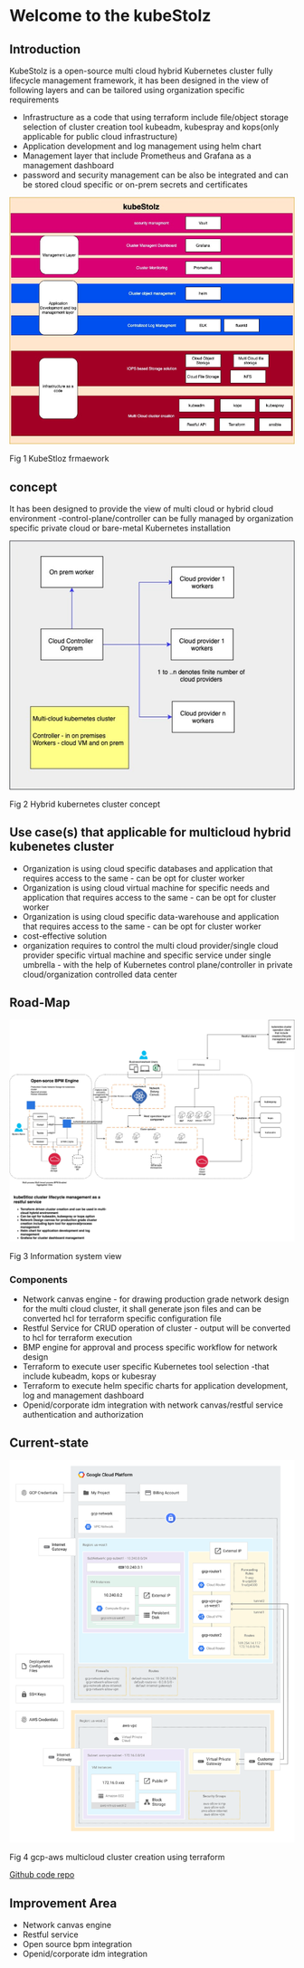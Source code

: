 # Welcome to the kubeStolz

## Introduction
KubeStolz is a open-source multi cloud hybrid Kubernetes cluster fully lifecycle management framework, it has been designed in the view of following layers and can be tailored using organization specific requirements 

* Infrastructure as a code that using terraform include file/object storage  selection of cluster creation tool kubeadm, kubespray and kops(only applicable for public cloud infrastructure)
* Application development and log management using helm chart
* Management layer that include Prometheus and Grafana as a management dashboard
* password and security management can be also be integrated and can be stored cloud specific or on-prem secrets and certificates  


![](images/kubestloz_Roadmap.jpg)

<c> Fig 1 KubeStloz frmaework </c>

## concept
It has been designed to provide the view of multi cloud or hybrid cloud environment -control-plane/controller can be fully managed by organization specific private cloud or bare-metal Kubernetes installation

![](images/kubestloz_mulicloud-conecpt.jpg)

Fig 2 Hybrid kubernetes cluster concept

## Use case(s) that applicable for multicloud hybrid kubenetes cluster

* Organization is using cloud specific databases and application that requires access to the same - can be opt for cluster worker
* Organization is using cloud virtual machine for specific needs and application that requires access to the same - can be opt for cluster worker
* Organization is using cloud specific data-warehouse and application that requires access to the same - can be opt for cluster worker
* cost-effective solution 
* organization requires to control the multi cloud provider/single cloud provider specific virtual machine and specific service under single umbrella - with the help of Kubernetes control plane/controller in private cloud/organization controlled data center


## Road-Map

![](images/kubestloz_roadmap_arch_update.jpg)

Fig 3 Information system view

### Components
* Network canvas engine - for drawing production grade network design for the multi cloud cluster, it shall generate json files and can be converted hcl for terraform specific configuration file
* Restful Service for CRUD operation of cluster - output will be converted to hcl for terraform execution
* BMP engine for approval and process specific workflow for network design
* Terraform to execute user specific Kubernetes tool selection -that include kubeadm, kops or kubesray
* Terraform to execute helm specific charts for application development, log and management dashboard
* Openid/corporate idm integration with network canvas/restful service authentication and authorization


## Current-state

![](images/automated-network-deployment-3-architecture.svg)

Fig 4 gcp-aws multicloud cluster creation using terraform

[Github code repo](https://github.com/tech-inducers/kubeStolz)

## Improvement Area
* Network canvas engine
* Restful service
* Open source bpm integration
* Openid/corporate idm integration

